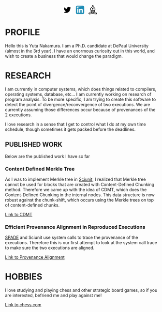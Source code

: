 <p align='center'>
<a href="https://twitter.com/yutanak6"><img height="30" src="https://github.com/nakasan617/nakasan617/blob/master/blob/twitter.png?raw=true"></a>&nbsp;&nbsp;
<a href="https://www.linkedin.com/in/yuta-nakamura-93b9b778/"><img height="30" src="https://github.com/nakasan617/nakasan617/blob/master/blob/linkedin.svg?raw=true"></a>&nbsp;&nbsp;
<a href="https://www.chess.com/member/nakasan6"><img height="30" src="https://github.com/nakasan617/nakasan617/blob/master/blob/chess.png?raw=true"></a>&nbsp;&nbsp;

</p>

# PROFILE #

Hello this is Yuta Nakamura. I am a Ph.D. candidate at DePaul University (almost in the 3rd year).
I have an enormous curiosity out in this world, and wish to create a business that would change the paradigm. 

# RESEARCH #

I am currently in computer systems, which does things related to compilers, operating systems, database, etc... I am currently working on research of program analysis. To be more specific, I am trying to create this software to detect the point of divergence/reconvergence of two executions. We are currently assuming those differences occur because of provenances of the 2 executions. 

I love research in a sense that I get to control what I do at my own time schedule, though sometimes it gets packed before the deadlines. 

## PUBLISHED WORK ##

Below are the published work I have so far

### Content Defined Merkle Tree ###
As I was to implement Merkle tree in [Sciunit](https://sciunit.run/), I realized that Merkle tree cannot be used for blocks that are created with Content-Defined Chunking method. Therefore we came up with the idea of CDMT, which does the Content-Defined Chunking in the internal nodes. This data structure is now robust against the chunk-shift, which occurs using the Merkle trees on top of content-defined chunks. 

[Link to CDMT](https://arxiv.org/abs/2104.02158#:~:text=Containerization%20simplifies%20the%20sharing%20and,push%20and%20pull%20container%20images.)

### Efficient Provenance Alignment in Reproduced Executions ###
[SPADE](https://github.com/ashish-gehani/SPADE) and Sciunit use system calls to trace the provenance of the executions. Therefore this is our first attempt to look at the system call trace to make sure the two executions are aligned. 

[Link to Provenance Alignment](https://www.usenix.org/conference/tapp2020/presentation/nakamura)

# HOBBIES #

I love studying and playing chess and other strategic board games, so if you are interested, befriend me and play against me! 

[Link to chess.com](https://www.chess.com/member/nakasan6)

